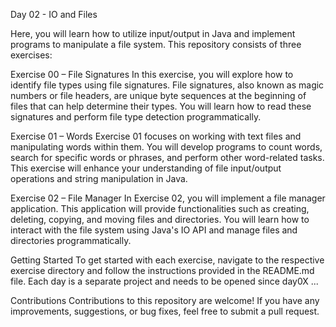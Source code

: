 Day 02 - IO and Files


Here, you will learn how to utilize input/output in Java and implement programs to manipulate a file system. This repository consists of three exercises:


Exercise 00 – File Signatures
In this exercise, you will explore how to identify file types using file signatures. File signatures, also known as magic numbers or file headers, are unique byte sequences at the beginning of files that can help determine their types. You will learn how to read these signatures and perform file type detection programmatically.

Exercise 01 – Words
Exercise 01 focuses on working with text files and manipulating words within them. You will develop programs to count words, search for specific words or phrases, and perform other word-related tasks. This exercise will enhance your understanding of file input/output operations and string manipulation in Java.

Exercise 02 – File Manager
In Exercise 02, you will implement a file manager application. This application will provide functionalities such as creating, deleting, copying, and moving files and directories. You will learn how to interact with the file system using Java's IO API and manage files and directories programmatically.


Getting Started
To get started with each exercise, navigate to the respective exercise directory and follow the instructions provided in the README.md file.
Each day is a separate project and needs to be opened since day0X ...


Contributions
Contributions to this repository are welcome! If you have any improvements, suggestions, or bug fixes, feel free to submit a pull request.